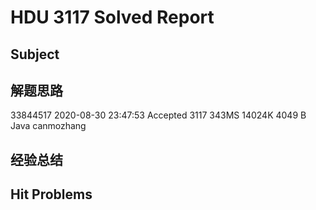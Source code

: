 # HDU 3117 Solved Report

## Subject

## 解题思路

33844517	2020-08-30 23:47:53	Accepted	3117	343MS	14024K	4049 B	Java	canmozhang

## 经验总结

## Hit Problems